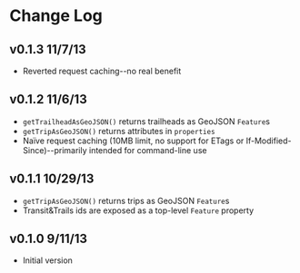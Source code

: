 # Change Log

## v0.1.3 11/7/13

* Reverted request caching--no real benefit

## v0.1.2 11/6/13

* `getTrailheadAsGeoJSON()` returns trailheads as GeoJSON `Feature`s
* `getTripAsGeoJSON()` returns attributes in `properties`
* Naïve request caching (10MB limit, no support for ETags or
  If-Modified-Since)--primarily intended for command-line use

## v0.1.1 10/29/13

* `getTripAsGeoJSON()` returns trips as GeoJSON `Feature`s
* Transit&Trails ids are exposed as a top-level `Feature` property

## v0.1.0 9/11/13

* Initial version
